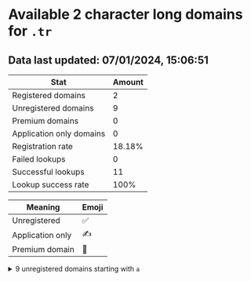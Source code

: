 # Available 2 character long domains for `.tr`

## Data last updated: 07/01/2024, 15:06:51

|Stat|Amount|
|--|--|
|Registered domains|2|
|Unregistered domains|9|
|Premium domains|0|
|Application only domains|0|
|Registration rate|18.18%|
|Failed lookups|0|
|Successful lookups|11|
|Lookup success rate|100%|


|Meaning|Emoji|
|--|--|
|Unregistered|:white_check_mark:|
|Application only|:writing_hand:|
|Premium domain|:gem:|

<details>
<summary>9 unregistered domains starting with <bold><code>a</code></bold></summary>

|Type|Domain|
|--|--|
|:white_check_mark:|`ac.tr`|
|:white_check_mark:|`ad.tr`|
|:white_check_mark:|`ae.tr`|
|:white_check_mark:|`af.tr`|
|:white_check_mark:|`ag.tr`|
|:white_check_mark:|`ah.tr`|
|:white_check_mark:|`ai.tr`|
|:white_check_mark:|`aj.tr`|
|:white_check_mark:|`ak.tr`|
</details>